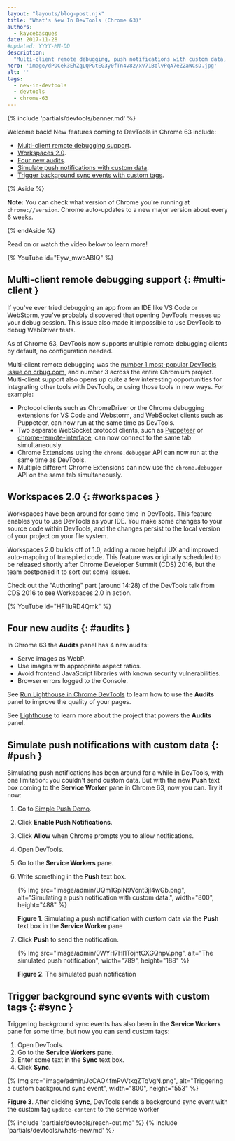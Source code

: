 ```yaml
---
layout: "layouts/blog-post.njk"
title: "What's New In DevTools (Chrome 63)"
authors:
  - kaycebasques
date: 2017-11-28
#updated: YYYY-MM-DD
description:
  "Multi-client remote debugging, push notifications with custom data, and Workspaces 2.0."
hero: 'image/dPDCek3EhZgLQPGtEG3y0fTn4v82/xV71BolvPqA7eZZaWCsD.jpg'
alt: ''
tags:
  - new-in-devtools
  - devtools
  - chrome-63
---
```


{% include 'partials/devtools/banner.md' %}

Welcome back! New features coming to DevTools in Chrome 63 include:

- [Multi-client remote debugging support][1].
- [Workspaces 2.0][2].
- [Four new audits][3].
- [Simulate push notifications with custom data][4].
- [Trigger background sync events with custom tags][5].

{% Aside %}

**Note:** You can check what version of Chrome you're running at `chrome://version`. Chrome
auto-updates to a new major version about every 6 weeks.

{% endAside %}

Read on or watch the video below to learn more!

{% YouTube id="Eyw\_mwbABIQ" %}

## Multi-client remote debugging support {: #multi-client }

If you've ever tried debugging an app from an IDE like VS Code or WebStorm, you've probably
discovered that opening DevTools messes up your debug session. This issue also made it impossible to
use DevTools to debug WebDriver tests.

As of Chrome 63, DevTools now supports multiple remote debugging clients by default, no
configuration needed.

Multi-client remote debugging was the [number 1 most-popular DevTools issue on crbug.com][6], and
number 3 across the entire Chromium project. Multi-client support also opens up quite a few
interesting opportunities for integrating other tools with DevTools, or using those tools in new
ways. For example:

- Protocol clients such as ChromeDriver or the Chrome debugging extensions for VS Code and Webstorm,
  and WebSocket clients such as Puppeteer, can now run at the same time as DevTools.
- Two separate WebSocket protocol clients, such as [Puppeteer][7] or [chrome-remote-interface][8],
  can now connect to the same tab simultaneously.
- Chrome Extensions using the `chrome.debugger` API can now run at the same time as DevTools.
- Multiple different Chrome Extensions can now use the `chrome.debugger` API on the same tab
  simultaneously.

## Workspaces 2.0 {: #workspaces }

Workspaces have been around for some time in DevTools. This feature enables you to use DevTools as
your IDE. You make some changes to your source code within DevTools, and the changes persist to the
local version of your project on your file system.

Workspaces 2.0 builds off of 1.0, adding a more helpful UX and improved auto-mapping of transpiled
code. This feature was originally scheduled to be released shortly after Chrome Developer Summit
(CDS) 2016, but the team postponed it to sort out some issues.

Check out the "Authoring" part (around 14:28) of the DevTools talk from CDS 2016 to see Workspaces
2.0 in action.

{% YouTube id="HF1luRD4Qmk" %}

## Four new audits {: #audits }

In Chrome 63 the **Audits** panel has 4 new audits:

- Serve images as WebP.
- Use images with appropriate aspect ratios.
- Avoid frontend JavaScript libraries with known security vulnerabilities.
- Browser errors logged to the Console.

See [Run Lighthouse in Chrome DevTools][9] to learn how to use the **Audits** panel to improve the
quality of your pages.

See [Lighthouse][10] to learn more about the project that powers the **Audits** panel.

## Simulate push notifications with custom data {: #push }

Simulating push notifications has been around for a while in DevTools, with one limitation: you
couldn't send custom data. But with the new **Push** text box coming to the **Service Worker** pane
in Chrome 63, now you can. Try it now:

1.  Go to [Simple Push Demo][11].
2.  Click **Enable Push Notifications**.
3.  Click **Allow** when Chrome prompts you to allow notifications.
4.  Open DevTools.
5.  Go to the **Service Workers** pane.
6.  Write something in the **Push** text box.

    {% Img src="image/admin/UQm1GplN9Vont3jI4wGb.png", alt="Simulating a push notification with custom data.", width="800", height="488" %}

    **Figure 1**. Simulating a push notification with custom data via the **Push** text box in the
    **Service Worker** pane

7.  Click **Push** to send the notification.

    {% Img src="image/admin/0WYH7Hl1TojntCXGQhpV.png", alt="The simulated push notification", width="789", height="188" %}

    **Figure 2**. The simulated push notification

## Trigger background sync events with custom tags {: #sync }

Triggering background sync events has also been in the **Service Workers** pane for some time, but
now you can send custom tags:

1.  Open DevTools.
2.  Go to the **Service Workers** pane.
3.  Enter some text in the **Sync** text box.
4.  Click **Sync**.

{% Img src="image/admin/JcCAO4fmPvVtkqZTqVgN.png", alt="Triggering a custom background sync event", width="800", height="553" %}

**Figure 3**. After clicking **Sync**, DevTools sends a background sync event with the custom tag
`update-content` to the service worker


{% include 'partials/devtools/reach-out.md' %}
{% include 'partials/devtools/whats-new.md' %}

[1]: #multi-client
[2]: #workspaces
[3]: #audits
[4]: #push
[5]: #sync
[6]: https://crbug.com/129539
[7]: https://github.com/GoogleChrome/puppeteer
[8]: https://github.com/cyrus-and/chrome-remote-interface
[9]: https://developers.google.com/web/tools/lighthouse#devtools
[10]: https://developers.google.com/web/tools/lighthouse
[11]: https://gauntface.github.io/simple-push-demo/
[12]: /blog/new-in-devtools-59#coverage
[13]: /blog/new-in-devtools-59#screenshots
[14]: /blog/new-in-devtools-59#block-requests
[15]: /blog/new-in-devtools-59#async
[16]: /blog/new-in-devtools-59#command-menu
